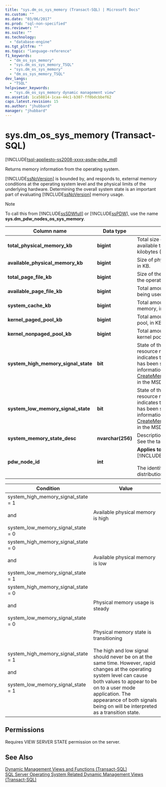 ```yaml
---
title: "sys.dm_os_sys_memory (Transact-SQL) | Microsoft Docs"
ms.custom: ""
ms.date: "03/06/2017"
ms.prod: "sql-non-specified"
ms.reviewer: ""
ms.suite: ""
ms.technology: 
  - "database-engine"
ms.tgt_pltfrm: ""
ms.topic: "language-reference"
f1_keywords: 
  - "dm_os_sys_memory"
  - "sys.dm_os_sys_memory_TSQL"
  - "sys.dm_os_sys_memory"
  - "dm_os_sys_memory_TSQL"
dev_langs: 
  - "TSQL"
helpviewer_keywords: 
  - "sys.dm_os_sys_memory dynamic management view"
ms.assetid: 1ca58814-1caa-44c1-b307-ff0bdcbbef62
caps.latest.revision: 15
ms.author: "jhubbard"
manager: "jhubbard"
---
```

# sys.dm_os_sys_memory (Transact-SQL)
[!INCLUDE[tsql-appliesto-ss2008-xxxx-asdw-pdw_md](../../../relational-databases/reference/system-catalog-views/includes/tsql-appliesto-ss2008-xxxx-asdw-pdw-md.md)]

  Returns memory information from the operating system.  
  
 [!INCLUDE[ssNoVersion](../../../advanced-analytics/r-services/includes/ssnoversion-md.md)] is bounded by, and responds to, external memory conditions at the operating system level and the physical limits of the underlying hardware. Determining the overall system state is an important part of evaluating [!INCLUDE[ssNoVersion](../../../advanced-analytics/r-services/includes/ssnoversion-md.md)] memory usage.  
  
> [!NOTE]  
>  To call this from [!INCLUDE[ssSDWfull](../../../relational-databases/reference/system-catalog-views/includes/sssdwfull-md.md)] or [!INCLUDE[ssPDW](../../../database-engine/configure/windows/includes/sspdw-md.md)], use the name **sys.dm_pdw_nodes_os_sys_memory**.  
  
|Column name|Data type|Description|  
|-----------------|---------------|-----------------|  
|**total_physical_memory_kb**|**bigint**|Total size of physical memory available to the operating system, in kilobytes (KB).|  
|**available_physical_memory_kb**|**bigint**|Size of physical memory available, in KB.|  
|**total_page_file_kb**|**bigint**|Size of the commit limit reported by the operating system in KB|  
|**available_page_file_kb**|**bigint**|Total amount of page file thatis not being used, in KB.|  
|**system_cache_kb**|**bigint**|Total amount of system cache memory, in KB.|  
|**kernel_paged_pool_kb**|**bigint**|Total amount of the paged kernel pool, in KB.|  
|**kernel_nonpaged_pool_kb**|**bigint**|Total amount of the nonpaged kernel pool, in KB.|  
|**system_high_memory_signal_state**|**bit**|State of the system high memory resource notification. A value of 1 indicates the high memory signal has been set by Windows. For more information, see [CreateMemoryResourceNotification](http://go.microsoft.com/fwlink/?LinkId=82427) in the MSDN library.|  
|**system_low_memory_signal_state**|**bit**|State of the system low memory resource notification. A value of 1 indicates the low memory signal has been set by Windows. For more information, see [CreateMemoryResourceNotification](http://go.microsoft.com/fwlink/?LinkId=82427) in the MSDN library.|  
|**system_memory_state_desc**|**nvarchar(256)**|Description of the memory state. See the table below.|  
|**pdw_node_id**|**int**|**Applies to**: [!INCLUDE[ssSDWfull](../../../relational-databases/reference/system-catalog-views/includes/sssdwfull-md.md)], [!INCLUDE[ssPDW](../../../database-engine/configure/windows/includes/sspdw-md.md)]<br /><br /> The identifier for the node that this distribution is on.|  
  
|Condition|Value|  
|---------------|-----------|  
|system_high_memory_signal_state = 1<br /><br /> and<br /><br /> system_low_memory_signal_state = 0|Available physical memory is high|  
|system_high_memory_signal_state = 0<br /><br /> and<br /><br /> system_low_memory_signal_state = 1|Available physical memory is low|  
|system_high_memory_signal_state = 0<br /><br /> and<br /><br /> system_low_memory_signal_state = 0|Physical memory usage is steady|  
|system_high_memory_signal_state = 1<br /><br /> and<br /><br /> system_low_memory_signal_state = 1|Physical memory state is transitioning<br /><br /> The high and low signal should never be on at the same time. However, rapid changes at the operating system level can cause both values to appear to be on to a user mode application. The appearance of both signals being on will be interpreted as a transition state.|  
  
## Permissions  
 Requires VIEW SERVER STATE permission on the server.  
  
## See Also  
 [Dynamic Management Views and Functions &#40;Transact-SQL&#41;](../Topic/Dynamic%20Management%20Views%20and%20Functions%20\(Transact-SQL\).md)   
 [SQL Server Operating System Related Dynamic Management Views &#40;Transact-SQL&#41;](../../../relational-databases/reference/system-dynamic-management-views/sql-server-operating-system-related-dynamic-management-views-transact-sql.md)  
  
  

